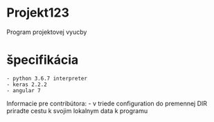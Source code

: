# Projekt123
Program projektovej vyucby
# špecifikácia
    - python 3.6.7 interpreter
    - keras 2.2.2
    - angular 7

Informacie pre contribútora:
    - v triede configuration do premennej DIR priradte cestu k svojim lokalnym data k programu
 
